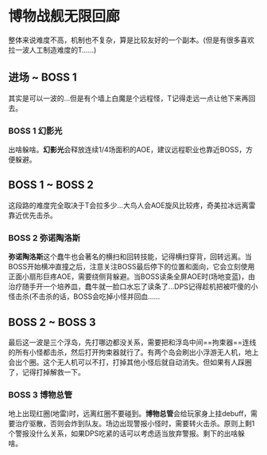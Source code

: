 # 博物战舰无限回廊

整体来说难度不高，机制也不复杂，算是比较友好的一个副本。(但是有很多喜欢拉一波人工制造难度的T……)

## 进场 ~ BOSS 1

其实是可以一波的…但是有个墙上白魔是个远程怪，<Role name="tank" />T记得走远一点让他下来再回去。

### BOSS 1 幻影光

出啥躲啥。**幻影光**会释放连续1/4场面积的AOE，建议远程职业也靠近BOSS，方便躲避。

## BOSS 1 ~ BOSS 2

这段路的难度完全取决于T会拉多少…大鸟人会AOE旋风比较疼，奇美拉冰远离雷靠近优先击杀。

### BOSS 2 弥诺陶洛斯
**弥诺陶洛斯**这个蠢牛也会著名的横扫和回转技能，记得横扫穿背，回转远离。当BOSS开始横冲直撞之后，注意关注BOSS最后停下的位置和面向，它会立刻使用正面小扇形巨疼AOE，需要绕侧背躲避。当BOSS读条全屏AOE时(场地变蓝)，由<Role name="healer" />治疗随手开一个培养皿，蠢牛就一脸口水忘了读条了…<Role name="dps" />DPS记得趁机把被吓傻的小怪击杀(不击杀的话，BOSS会吃掉小怪并回血……

## BOSS 2 ~ BOSS 3

最后这一波是三个浮岛，先打哪边都没关系，需要把和浮岛中间==拘束器==连线的所有小怪都击杀，然后打开拘束器就行了。有两个岛会刷出小浮游无人机，地上会出个圈。这个无人机可以不打，打掉其他小怪后就自动消失。但如果有人踩圈了，记得打掉解救一下。

### BOSS 3 博物总管
地上出现红圈(地雷)时，远离红圈不要碰到。**博物总管**会给玩家身上挂<Status :id="723" name="魔炸弹" dispel/>debuff，需要<Role name="healer" />治疗驱散，否则会炸到队友。场边出现警报小怪时，需要转火击杀。原则上剩1个警报没什么关系，如果DPS吃紧的话可以考虑适当放弃警报。剩下的出啥躲啥。